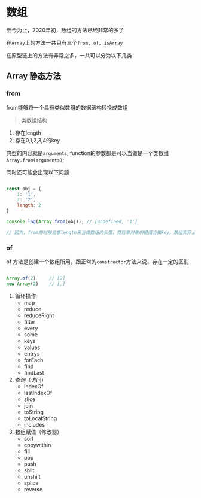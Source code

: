 # 数组

至今为止，2020年初，数组的方法已经非常的多了

在`Array`上的方法一共只有三个`from, of, isArray`

在原型链上的方法有非常之多，一共可以分为以下几类

## Array 静态方法

### from 

from能够将一个具有类似数组的数据结构转换成数组

> 类数组结构

1. 存在length
2. 存在0,1,2,3,4的key

典型的内容就是`arguments`, function的参数都是可以当做是一个类数组`Array.from(arguments)`;

同时还可能会出现以下问题

```javascript

const obj = {
    1: '1',
    2: '2',
    length: 2
}

console.log(Array.from(obj)); // [undefined, '1']

// 因为，from的时候会拿length来当做数组的长度，然后拿对象的键值当做key，数组实际上是的key都是0，1，2，3，4等等
```

### of

of 方法是创建一个数组所用，跟正常的`constructor`方法来说，存在一定的区别

``` javascript

Array.of(2)     // [2]
new Array(2)    // [,]

```

1. 循环操作
    - map
    - reduce
    - reduceRight
    - filter
    - every
    - some
    - keys
    - values
    - entrys
    - forEach
    - find
    - findLast
2. 查询（访问）
    - indexOf
    - lastIndexOf
    - slice
    - join
    - toString
    - toLocalString
    - includes
3. 数组赋值（修改器）
    - sort
    - copywithin
    - fill
    - pop
    - push
    - shilt
    - unshilt
    - splice
    - reverse
